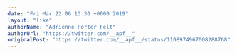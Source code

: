 ```yaml
---
date: "Fri Mar 22 06:13:30 +0000 2019"
layout: "like"
authorName: "Adrienne Porter Felt"
authorUrl: "https://twitter.com/__apf__"
originalPost: "https://twitter.com/__apf__/status/1108974967008288768"
---
```

